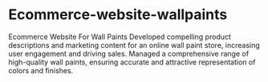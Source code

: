 # Ecommerce-website-wallpaints
Ecommerce Website For Wall Paints Developed compelling product descriptions and marketing content for an online wall paint store, increasing user engagement and driving sales. Managed a comprehensive range of high-quality wall paints, ensuring accurate and attractive representation of colors and finishes. 
